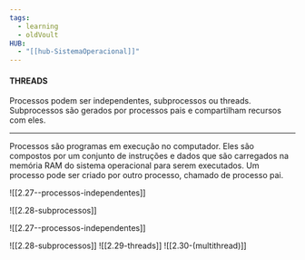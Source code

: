 ```yaml
---
tags:
  - learning
  - oldVoult
HUB:
  - "[[hub-SistemaOperacional]]"
---
```

#### THREADS

Processos podem ser independentes, subprocessos ou threads. Subprocessos são gerados por processos pais e compartilham recursos com eles.

---- 


Processos são programas em execução no computador. Eles são compostos por um conjunto de instruções e dados que são carregados na memória RAM do sistema operacional para serem executados. Um processo pode ser criado por outro processo, chamado de processo pai.

![[2.27--processos-independentes]]


![[2.28-subprocessos]]

![[2.27--processos-independentes]]

 ![[2.28-subprocessos]]
 ![[2.29-threads]]
 ![[2.30-(multithread)]]